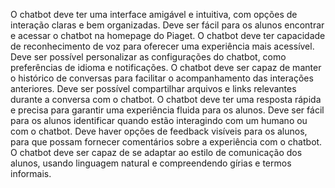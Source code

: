 O chatbot deve ter uma interface amigável e intuitiva, com opções de interação claras e bem organizadas.
Deve ser fácil para os alunos encontrar e acessar o chatbot na homepage do Piaget.
O chatbot deve ter capacidade de reconhecimento de voz para oferecer uma experiência mais acessível.
Deve ser possível personalizar as configurações do chatbot, como preferências de idioma e notificações.
O chatbot deve ser capaz de manter o histórico de conversas para facilitar o acompanhamento das interações anteriores.
Deve ser possível compartilhar arquivos e links relevantes durante a conversa com o chatbot.
O chatbot deve ter uma resposta rápida e precisa para garantir uma experiência fluida para os alunos.
Deve ser fácil para os alunos identificar quando estão interagindo com um humano ou com o chatbot.
Deve haver opções de feedback visíveis para os alunos, para que possam fornecer comentários sobre a experiência com o chatbot.
O chatbot deve ser capaz de se adaptar ao estilo de comunicação dos alunos, usando linguagem natural e compreendendo gírias e termos informais.
